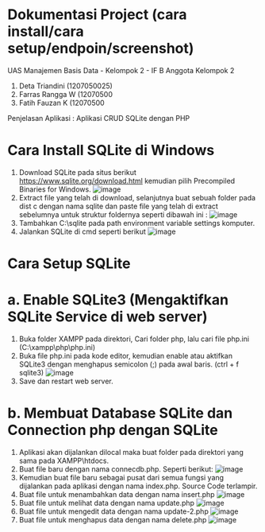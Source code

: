 # Dokumentasi Project (cara install/cara setup/endpoin/screenshot)

UAS Manajemen Basis Data - Kelompok 2 - IF B
Anggota Kelompok 2
1. Deta Triandini (1207050025)
2. Farras Rangga W (12070500
3. Fatih Fauzan K (12070500

Penjelasan Aplikasi : Aplikasi CRUD SQLite dengan PHP

# Cara Install SQLite di Windows
1. Download SQLite pada situs berikut https://www.sqlite.org/download.html kemudian pilih Precompiled Binaries for Windows. 
![image](https://user-images.githubusercontent.com/83359019/209278661-59673b77-7ee5-4fcf-bb50-d02b4f79d752.png)
2. Extract file yang telah di download, selanjutnya buat sebuah folder pada dist c dengan nama sqlite dan paste file yang telah di extract sebelumnya untuk struktur foldernya seperti dibawah ini :
![image](https://user-images.githubusercontent.com/83359019/209279001-6ed9f877-a550-49e0-96be-6e669e8c22cf.png)
3. Tambahkan C:\sqlite pada path environment variable settings komputer. 
4. Jalankan SQLite di cmd seperti berikut
![image](https://user-images.githubusercontent.com/83359019/209279586-944c41d1-e447-4c5d-a65e-4dec8ebed01e.png)

# Cara Setup SQLite
# a. Enable SQLite3 (Mengaktifkan SQLite Service di web server)
1. Buka folder XAMPP pada direktori, Cari folder php, lalu cari file php.ini (C:\xampp\php\php.ini)
2. Buka file php.ini pada kode editor, kemudian enable atau aktifkan SQLite3 dengan menghapus semicolon (;) pada awal baris. (ctrl + f sqlite3)
![image](https://user-images.githubusercontent.com/83359019/209282718-e2ffd2a2-4ed1-4dfc-b9db-dbf934dd7fb1.png)
3. Save dan restart web server.

# b. Membuat Database SQLite dan Connection php dengan SQLite
1. Aplikasi akan dijalankan dilocal maka buat folder pada direktori yang sama pada XAMPP\htdocs. 
2. Buat file baru dengan nama connecdb.php. Seperti berikut:
![image](https://user-images.githubusercontent.com/83359019/209283258-fdcea606-e127-42a9-b3e0-d2c722b38137.png)
3. Kemudian buat file baru sebagai pusat dari semua fungsi yang dijalankan pada aplikasi dengan nama index.php. Source Code terlampir.
4. Buat file untuk menambahkan data dengan nama insert.php 
![image](https://user-images.githubusercontent.com/83359019/209284873-e5c6e731-0c01-4483-890d-30c5125182ed.png)
5. Buat file untuk melihat data dengan nama update.php
![image](https://user-images.githubusercontent.com/83359019/209285513-548db69a-5eac-4546-837d-3213f4807660.png)
6. Buat file untuk mengedit data dengan nama update-2.php
![image](https://user-images.githubusercontent.com/83359019/209285901-9280f721-b489-408b-a373-35fcfade1d92.png)
7. Buat file untuk menghapus data dengan nama delete.php
![image](https://user-images.githubusercontent.com/83359019/209285662-05ba6d0e-bcdf-416e-8788-2e5a021918d2.png)

